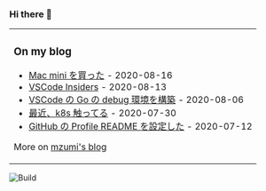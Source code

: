 ### Hi there 👋

<table><tr><td valign="top">

### On my blog
<!-- blog starts -->
* [Mac mini を買った](https://blog.mzumi.com/post/2020/08/16/mac_mini/) - 2020-08-16
* [VSCode Insiders](https://blog.mzumi.com/post/2020/08/12/vscode_insiders/) - 2020-08-13
* [VSCode の Go の debug 環境を構築](https://blog.mzumi.com/post/2020/08/06/go_debugger/) - 2020-08-06
* [最近、k8s 触ってる](https://blog.mzumi.com/post/2020/07/30/k8s_sample/) - 2020-07-30
* [GitHub の Profile README を設定した](https://blog.mzumi.com/post/2020/07/12/profile_readme/) - 2020-07-12
<!-- blog ends -->
More on [mzumi's blog](https://blog.mzumi.com/)
</td></tr></table>

![Build](https://github.com/mzumi/mzumi/workflows/Build/badge.svg)
